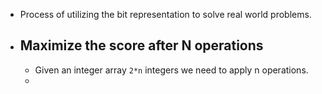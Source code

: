 - Process of utilizing the bit representation to solve real world problems.
- ## Maximize the score after N operations
	- Given an integer array `2*n` integers we need to apply n operations.
	-
